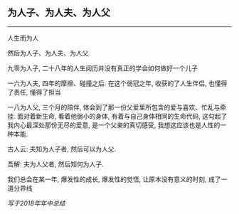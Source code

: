 ## 为人子、为人夫、为人父

***

人生而为人

然后为人子、为人夫、为人父  

九零为人子, 二十八年的人生阅历并没有真正的学会如何做好一个儿子   

一六为人夫, 四年的摩擦、碰撞之后. 在这个弱冠之年, 收获的了人生伴侣, 也懂得了责任, 懂得了担当   

一八为人父, 三个月的陪伴, 体会到了那一份父爱里所包含的爱与喜欢、忙乱与牵挂. 面对着新生命, 看着他弱小的身体, 有着与自己身体相同的生命代码, 这勾起了我内心最深处那份无尽的爱意, 是一个父亲的真切感受, 我想这应该也是人性的一种本能. 

古人云:  夫知为人子者, 然后可以为人父.  

吾解: 夫为人父者, 然后知何为人子.

我们总会在某一年, 爆发性的成长, 爆发性的觉悟, 让原本没有意义的时刻, 成了一道分界线



*写于2018年年中总结*